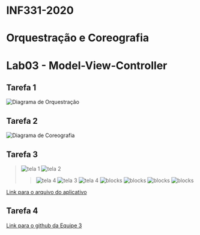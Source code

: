# INF331-2020

# Orquestração e Coreografia

# Lab03 - Model-View-Controller

## Tarefa 1

![Diagrama de Orquestração](images/tarefa1.png)

## Tarefa 2
![Diagrama de Coreografia](images/tarefa2.png)

## Tarefa 3

> ![tela 1](images/tarefa3_tela1.png) 
> ![tela 2](images/tarefa3_tela2.png)
>> ![tela 4](images/tarefa3_tela5.png)
> ![tela 3](images/tarefa3_tela3.png)
> ![tela 4](images/tarefa3_tela4.png)
> ![blocks](images/tarefa3_blocos1.png)
> ![blocks](images/tarefa3_blocos2.png)
> ![blocks](images/tarefa3_blocos3.png)
> ![blocks](images/tarefa3_blocos4.png)

<a href="https://github.com/mtamashiro/Unicamp_engsoft_disc331/blob/master/lab03/app/tarefa3.aia">Link para o arquivo do aplicativo</a>

## Tarefa 4
<a href="https://github.com/INF331-Grupo3/tarefa4">Link para o github da Equipe 3</a>


